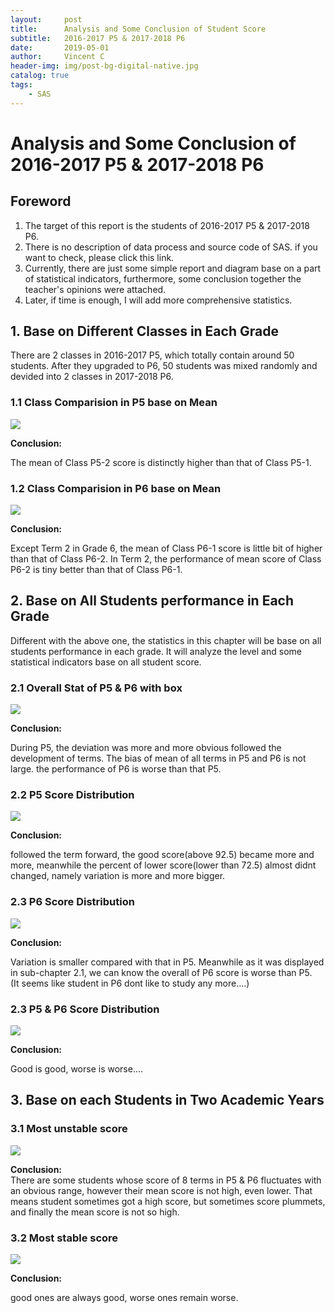 ```yaml
---
layout:     post
title:      Analysis and Some Conclusion of Student Score
subtitle:   2016-2017 P5 & 2017-2018 P6
date:       2019-05-01
author:     Vincent C
header-img: img/post-bg-digital-native.jpg
catalog: true
tags:
    - SAS
---  
```

  
# Analysis and Some Conclusion of 2016-2017 P5 & 2017-2018 P6  


## Foreword
1. The target of this report is the students of 2016-2017 P5 & 2017-2018 P6.  
1. There is no description of data process and source code of SAS. if you want to check, please click this link.  
1. Currently, there are just some simple report and diagram base on a part of statistical indicators, furthermore, some conclusion together the teacher's opinions were attached.  
1. Later, if time is enough, I will add more comprehensive statistics.


## 1. Base on Different Classes in Each Grade

There are 2 classes in 2016-2017 P5, which totally contain around 50 students.
After they upgraded to P6, 50 students was mixed randomly and devided into 2 classes in 2017-2018 P6.  

### 1.1 Class Comparision in P5 base on Mean
![](https://cl.ly/4cd1f91b3137/Image%2525202019-05-22%252520at%25252011.14.17%252520%2525E4%2525B8%25258B%2525E5%25258D%252588.png)

**Conclusion:**  
  
The mean of Class P5-2 score is distinctly higher than that of Class P5-1.  

### 1.2 Class Comparision in P6 base on Mean
![](https://cl.ly/0ccea956b721/download/Image%2525202019-05-22%252520at%25252011.18.09%252520%2525E4%2525B8%25258B%2525E5%25258D%252588.png)  

**Conclusion:**  
  
Except Term 2 in Grade 6, the mean of Class P6-1 score is little bit of higher than that of Class P6-2.
In Term 2, the performance of mean score of Class P6-2 is tiny better than that of Class P6-1.  

## 2. Base on All Students performance in Each Grade
Different with the above one, the statistics in this chapter will be base on all students performance in each grade.
It will analyze the level and some statistical indicators base on all student score.

### 2.1 Overall Stat of P5 & P6 with box
![](https://cl.ly/01028305da4f/Image%2525202019-05-22%252520at%25252011.26.02%252520%2525E4%2525B8%25258B%2525E5%25258D%252588.png)  

**Conclusion:**  

During P5, the deviation was more and more obvious followed the development of terms.
The bias of mean of all terms in P5 and P6 is not large.
the performance of P6 is worse than that P5.

### 2.2 P5 Score Distribution
![](https://cl.ly/b04f8c277b78/Image%2525202019-05-22%252520at%25252011.48.42%252520%2525E4%2525B8%25258B%2525E5%25258D%252588.png)

**Conclusion:**  

followed the term forward, the good score(above 92.5) became more and more, meanwhile the percent of lower score(lower than 72.5) almost didnt changed, namely variation is more and more bigger.

### 2.3 P6 Score Distribution
![](https://cl.ly/aad0472ff4a7/Image%2525202019-05-22%252520at%25252011.53.14%252520%2525E4%2525B8%25258B%2525E5%25258D%252588.png)

**Conclusion:**  

Variation is smaller compared with that in P5. Meanwhile as it was displayed in sub-chapter 2.1, we can know the overall of P6 score is worse than P5.  
(It seems like student in P6 dont like to study any more....)

### 2.3 P5 & P6 Score Distribution  

![](https://cl.ly/40d67ae15df7/Image%2525202019-05-22%252520at%25252011.56.34%252520%2525E4%2525B8%25258B%2525E5%25258D%252588.png)  

**Conclusion:**  

Good is good, worse is worse....

## 3. Base on each Students in Two Academic Years

### 3.1 Most unstable score
![](https://cl.ly/a2fad26d8be6/Image%2525202019-05-22%252520at%25252011.59.23%252520%2525E4%2525B8%25258B%2525E5%25258D%252588.png)

**Conclusion:**  
There are some students whose score of 8 terms in P5 & P6 fluctuates with an obvious range, however their mean score is not high, even lower. That means student sometimes got a high score, but sometimes score plummets, and finally the mean score is not so high.


### 3.2 Most stable score
![](https://cl.ly/6d7140e87aa4/Image%2525202019-05-23%252520at%25252012.00.40%252520%2525E4%2525B8%25258A%2525E5%25258D%252588.png)

**Conclusion:**  

good ones are always good, worse ones remain worse.